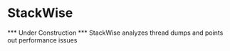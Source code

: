 # StackWise
*** Under Construction *** StackWise analyzes thread dumps and points out performance issues
